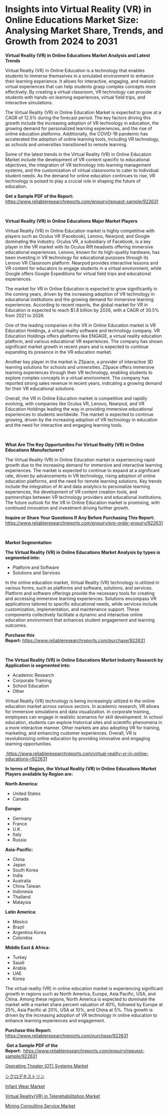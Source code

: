 <p><h1>Insights into Virtual Reality (VR) in Online Educations Market Size: Analysing Market Share, Trends, and Growth from 2024 to 2031</h1></p><p><strong>Virtual Reality (VR) in Online Educations Market Analysis and Latest Trends</strong></p>
<p><p>Virtual Reality (VR) in Online Education is a technology that enables students to immerse themselves in a simulated environment to enhance their learning experience. It allows for interactive, engaging, and realistic virtual experiences that can help students grasp complex concepts more effectively. By creating a virtual classroom, VR technology can provide students with hands-on learning experiences, virtual field trips, and interactive simulations.</p><p>The Virtual Reality (VR) in Online Education Market is expected to grow at a CAGR of 12.5% during the forecast period. The key factors driving this growth include the increasing adoption of VR technology in education, the growing demand for personalized learning experiences, and the rise of online education platforms. Additionally, the COVID-19 pandemic has accelerated the adoption of online learning tools, including VR technology, as schools and universities transitioned to remote learning.</p><p>Some of the latest trends in the Virtual Reality (VR) in Online Education Market include the development of VR content specific to educational objectives, the integration of VR technology into learning management systems, and the customization of virtual classrooms to cater to individual student needs. As the demand for online education continues to rise, VR technology is poised to play a crucial role in shaping the future of education.</p></p>
<p><strong>Get a Sample PDF of the Report:&nbsp;</strong> <a href="https://www.reliableresearchreports.com/enquiry/request-sample/922631">https://www.reliableresearchreports.com/enquiry/request-sample/922631</a></p>
<p>&nbsp;</p>
<p><strong>Virtual Reality (VR) in Online Educations Major Market Players</strong></p>
<p><p>Virtual Reality (VR) in Online Education market is highly competitive with players such as Oculus VR (Facebook), Lenovo, Nearpod, and Google dominating the industry. Oculus VR, a subsidiary of Facebook, is a key player in the VR market with its Oculus Rift headsets offering immersive educational experiences. Lenovo, known for its high-quality hardware, has been investing in VR technology for educational purposes through its Lenovo VR Classroom platform. Nearpod provides interactive lessons and VR content for educators to engage students in a virtual environment, while Google offers Google Expeditions for virtual field trips and educational experiences.</p><p>The market for VR in Online Education is expected to grow significantly in the coming years, driven by the increasing adoption of VR technology in educational institutions and the growing demand for immersive learning experiences. According to recent reports, the global market for VR in Education is expected to reach $1.8 billion by 2026, with a CAGR of 30.5% from 2021 to 2026.</p><p>One of the leading companies in the VR in Online Education market is VR Education Holdings, a virtual reality software and technology company. VR Education Holdings offers platforms like ENGAGE, a virtual reality education platform, and various educational VR experiences. The company has shown significant market growth in recent years and is expected to continue expanding its presence in the VR education market.</p><p>Another key player in the market is ZSpace, a provider of interactive 3D learning solutions for schools and universities. ZSpace offers immersive learning experiences through their VR technology, enabling students to explore complex concepts in a virtual environment. The company has reported strong sales revenue in recent years, indicating a growing demand for their VR educational solutions.</p><p>Overall, the VR in Online Education market is competitive and rapidly evolving, with companies like Oculus VR, Lenovo, Nearpod, and VR Education Holdings leading the way in providing immersive educational experiences to students worldwide. The market is expected to continue growing, driven by the increasing adoption of VR technology in education and the need for interactive and engaging learning tools.</p></p>
<p>&nbsp;</p>
<p><strong>What Are The Key Opportunities For Virtual Reality (VR) in Online Educations Manufacturers?</strong></p>
<p><p>The Virtual Reality (VR) in Online Education market is experiencing rapid growth due to the increasing demand for immersive and interactive learning experiences. The market is expected to continue to expand at a significant rate, driven by advancements in VR technology, rising adoption of online education platforms, and the need for remote learning solutions. Key trends include the integration of AI and data analytics to personalize learning experiences, the development of VR content creation tools, and partnerships between VR technology providers and educational institutions. The future outlook for the VR in Online Education market is promising, with continued innovation and investment driving further growth.</p></p>
<p><strong>Inquire or Share Your Questions If Any Before Purchasing This Report:</strong> <a href="https://www.reliableresearchreports.com/enquiry/pre-order-enquiry/922631">https://www.reliableresearchreports.com/enquiry/pre-order-enquiry/922631</a></p>
<p>&nbsp;</p>
<p><strong>Market Segmentation</strong></p>
<p><strong>The Virtual Reality (VR) in Online Educations Market Analysis by types is segmented into:</strong></p>
<p><ul><li>Platform and Software</li><li>Solutions and Services</li></ul></p>
<p><p>In the online education market, Virtual Reality (VR) technology is utilized in various forms, such as platforms and software, solutions, and services. Platform and software offerings provide the necessary tools for creating and accessing immersive learning experiences. Solutions encompass VR applications tailored to specific educational needs, while services include customization, implementation, and maintenance support. These components collectively facilitate a dynamic and interactive online education environment that enhances student engagement and learning outcomes.</p></p>
<p><strong>Purchase this Report:&nbsp;</strong><a href="https://www.reliableresearchreports.com/purchase/922631">https://www.reliableresearchreports.com/purchase/922631</a></p>
<p>&nbsp;</p>
<p><strong>The Virtual Reality (VR) in Online Educations Market Industry Research by Application is segmented into:</strong></p>
<p><ul><li>Academic Research</li><li>Corporate Training</li><li>School Education</li><li>Other</li></ul></p>
<p><p>Virtual Reality (VR) technology is being increasingly utilized in the online education market across various sectors. In academic research, VR allows for immersive simulations and data visualization. In corporate training, employees can engage in realistic scenarios for skill development. In school education, students can explore historical sites and scientific phenomena in a more interactive manner. Other markets are also adopting VR for training, marketing, and enhancing customer experiences. Overall, VR is revolutionizing online education by providing innovative and engaging learning opportunities.</p></p>
<p><a href="https://www.reliableresearchreports.com/virtual-reality-vr-in-online-educations-r922631">&nbsp;https://www.reliableresearchreports.com/virtual-reality-vr-in-online-educations-r922631</a></p>
<p><strong>In terms of Region, the Virtual Reality (VR) in Online Educations Market Players available by Region are:</strong></p>
<p>
    <p> <strong> North America: </strong>
        <ul>
            <li>United States</li>
            <li>Canada</li>
        </ul>
        </p> 
    <p> <strong> Europe: </strong>
        <ul>
            <li>Germany</li>
            <li>France</li>
            <li>U.K.</li>
            <li>Italy</li>
            <li>Russia</li>
        </ul>
        </p> 
    <p> <strong> Asia-Pacific: </strong>
        <ul>
            <li>China</li>
            <li>Japan</li>
            <li>South Korea</li>
            <li>India</li>
            <li>Australia</li>
            <li>China Taiwan</li>
            <li>Indonesia</li>
            <li>Thailand</li>
            <li>Malaysia</li>
        </ul>
        </p> 
    <p> <strong> Latin America: </strong>
        <ul>
            <li>Mexico</li>
            <li>Brazil</li>
            <li>Argentina Korea</li>
            <li>Colombia</li>
        </ul>
        </p> 
    <p> <strong> Middle East & Africa: </strong>
        <ul>
            <li>Turkey</li>
            <li>Saudi</li>
            <li>Arabia</li>
            <li>UAE</li>
            <li>Korea</li>
        </ul>
    </p>
    </p>
<p><p>The virtual reality (VR) in online education market is experiencing significant growth in regions such as North America, Europe, Asia Pacific, USA, and China. Among these regions, North America is expected to dominate the market with a market share percent valuation of 40%, followed by Europe at 25%, Asia Pacific at 20%, USA at 10%, and China at 5%. This growth is driven by the increasing adoption of VR technology in online education to enhance learning experiences and engagement.</p></p>
<p><strong>Purchase this Report: </strong><a href="https://www.reliableresearchreports.com/purchase/922631">https://www.reliableresearchreports.com/purchase/922631</a></p>
<p>&nbsp;<strong>Get a Sample PDF of the Report:&nbsp;&nbsp;</strong><a href="https://www.reliableresearchreports.com/enquiry/request-sample/922631">https://www.reliableresearchreports.com/enquiry/request-sample/922631</a></p>
<p><strong></strong></p>
<p><p><a href="https://github.com/cameroneffertz/Market-Research-Report-List-1/blob/main/operating-theater-ot-systems-market.md">Operating Theater (OT) Systems Market</a></p><p><a href="https://github.com/reliezer65/Market-Research-Report-List-1/blob/main/546527561074.md">シクロデキストリン</a></p><p><a href="https://issuu.com/reportprime-2/docs/infant-wear-market-size-2030.pptx">Infant Wear Market</a></p><p><a href="https://github.com/MyrticeDare2023/Market-Research-Report-List-1/blob/main/virtual-realityvr-in-telerehabilitation-market.md">Virtual Reality(VR) in Telerehabilitation Market</a></p><p><a href="https://www.linkedin.com/pulse/mining-consulting-service-market-dynamics-2024-2031-also-its-azyrf">Mining Consulting Service Market</a></p></p>